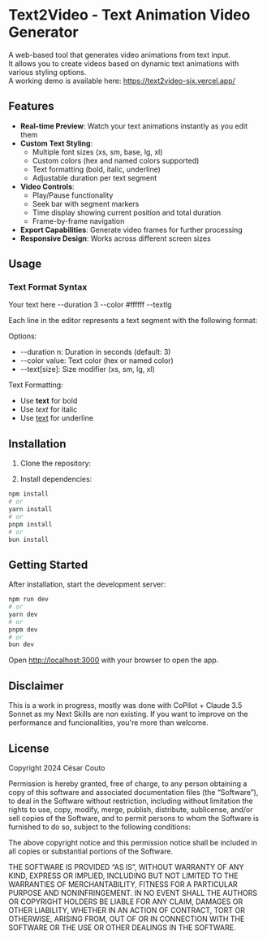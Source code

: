 # Text2Video - Text Animation Video Generator

A web-based tool that generates video animations from text input.<br>It allows you to create videos based on dynamic text animations with various styling options.
<br>A working demo is available here: https://text2video-six.vercel.app/

## Features

- **Real-time Preview**: Watch your text animations instantly as you edit them
- **Custom Text Styling**:
  - Multiple font sizes (xs, sm, base, lg, xl)
  - Custom colors (hex and named colors supported)
  - Text formatting (bold, italic, underline)
  - Adjustable duration per text segment
- **Video Controls**:
  - Play/Pause functionality
  - Seek bar with segment markers
  - Time display showing current position and total duration
  - Frame-by-frame navigation
- **Export Capabilities**: Generate video frames for further processing
- **Responsive Design**: Works across different screen sizes

## Usage

### Text Format Syntax

Your text here --duration 3 --color #ffffff --textlg

Each line in the editor represents a text segment with the following format:

Options:
- --duration n: Duration in seconds (default: 3)
- --color value: Text color (hex or named color)
- --text[size]: Size modifier (xs, sm, lg, xl)

Text Formatting:
- Use <b>text</b> for bold
- Use <i>text</i> for italic
- Use <u>text</u> for underline

## Installation

1. Clone the repository:

2. Install dependencies:
```bash
npm install
# or
yarn install
# or
pnpm install
# or
bun install
```

## Getting Started
After installation, start the development server:

```bash
npm run dev
# or
yarn dev
# or
pnpm dev
# or
bun dev
```

Open [http://localhost:3000](http://localhost:3000) with your browser to open the app.

## Disclaimer

This is a work in progress, mostly was done with CoPilot + Claude 3.5 Sonnet as my Next Skills are non existing. If you want to improve on the performance and funcionalities, you're more than welcome. 

## License
Copyright 2024 César Couto

Permission is hereby granted, free of charge, to any person obtaining a copy of this software and associated documentation files (the “Software”), to deal in the Software without restriction, including without limitation the rights to use, copy, modify, merge, publish, distribute, sublicense, and/or sell copies of the Software, and to permit persons to whom the Software is furnished to do so, subject to the following conditions:

The above copyright notice and this permission notice shall be included in all copies or substantial portions of the Software.

THE SOFTWARE IS PROVIDED “AS IS”, WITHOUT WARRANTY OF ANY KIND, EXPRESS OR IMPLIED, INCLUDING BUT NOT LIMITED TO THE WARRANTIES OF MERCHANTABILITY, FITNESS FOR A PARTICULAR PURPOSE AND NONINFRINGEMENT. IN NO EVENT SHALL THE AUTHORS OR COPYRIGHT HOLDERS BE LIABLE FOR ANY CLAIM, DAMAGES OR OTHER LIABILITY, WHETHER IN AN ACTION OF CONTRACT, TORT OR OTHERWISE, ARISING FROM, OUT OF OR IN CONNECTION WITH THE SOFTWARE OR THE USE OR OTHER DEALINGS IN THE SOFTWARE.
